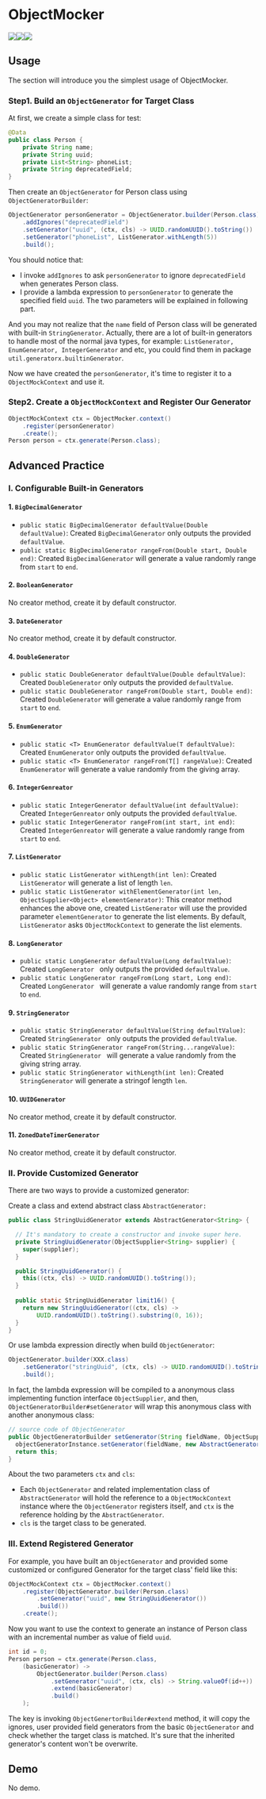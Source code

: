 # ObjectMocker

![](https://img.shields.io/badge/language-java-brightgreen.svg?style=plastic)![](https://img.shields.io/badge/build-passing-brightgreen)![](https://img.shields.io/badge/coverage-80%25-brightgreen)

## Usage

The section will introduce you the simplest usage of ObjectMocker.

### Step1. Build an ```ObjectGenerator``` for Target Class

At first, we create a simple class for test:

```java
@Data
public class Person {
    private String name;
    private String uuid;
    private List<String> phoneList;
    private String deprecatedField;
}
```

Then create an ```ObjectGenerator``` for Person class using ```ObjectGeneratorBuilder```:

```java
ObjectGenerator personGenerator = ObjectGenerator.builder(Person.class)
    .addIgnores("deprecatedField")
    .setGenerator("uuid", (ctx, cls) -> UUID.randomUUID().toString())
    .setGenerator("phoneList", ListGenerator.withLength(5))
    .build();
```

You should notice that:

* I invoke ```addIgnores``` to ask ```personGenerator``` to ignore ```deprecatedField``` when generates Person class.
* I provide a lambda expression to ```personGenerator``` to generate the specified field ```uuid```. The two parameters will be explained in following part.

And you may not realize that the ```name``` field of Person class will be generated with built-in ```StringGenerator```. Actually, there are a lot of built-in generators to handle most of the normal java types, for example: ```ListGenerator, EnumGenerator, IntegerGenerator``` and etc, you could find them in package ```util.generatorx.builtinGenerator```.

Now we have created the ```personGenerator```, it's time to register it to a ```ObjectMockContext``` and use it.

### Step2. Create a ```ObjectMockContext``` and Register Our Generator

```java
ObjectMockContext ctx = ObjectMocker.context()
    .register(personGenerator)
    .create();
Person person = ctx.generate(Person.class);
```

## Advanced Practice

### I. Configurable Built-in Generators

#### 1. ```BigDecimalGenerator```

* ```public static BigDecimalGenerator defaultValue(Double defaultValue)```: Created ```BigDecimalGenerator``` only outputs the provided ```defaultValue```.
* ```public static BigDecimalGenerator rangeFrom(Double start, Double end)```: Created ```BigDecimalGenerator``` will generate a value randomly range from ```start``` to ```end```.

#### 2. ```BooleanGenerator```

No creator method, create it by default constructor.

#### 3. ```DateGenerator```

No creator method, create it by default constructor.

#### 4. ```DoubleGenerator```

* ```public static DoubleGenerator defaultValue(Double defaultValue)```: Created ```DoubleGenerator``` only outputs the provided ```defaultValue```.
* ```public static DoubleGenerator rangeFrom(Double start, Double end)```: Created ```DoubleGenerator``` will generate a value randomly range from ```start``` to ```end```.

#### 5. ```EnumGenerator```

* ```public static <T> EnumGenerator defaultValue(T defaultValue)```: Created ```EnumGenerator``` only outputs the provided ```defaultValue```.
* ```public static <T> EnumGenerator rangeFrom(T[] rangeValue)```: Created ```EnumGenerator``` will generate a value randomly from the giving array.

#### 6. ```IntegerGenreator```

* ```public static IntegerGenerator defaultValue(int defaultValue)```: Created ```IntegerGenreator``` only outputs the provided ```defaultValue```.
* ```public static IntegerGenerator rangeFrom(int start, int end)```: Created ```IntegerGenreator``` will generate a value randomly range from ```start``` to ```end```.

#### 7. ```ListGenerator```

* ```public static ListGenerator withLength(int len)```: Created ```ListGenerator``` will generate a list of length ```len```.
* ```public static ListGenerator withElementGenerator(int len, ObjectSupplier<Object> elementGenerator)```: This creator method enhances the above one, created ```ListGenerator``` will use the provided parameter ```elementGenerator``` to generate the list elements. By default, ```ListGenerator``` asks ```ObjectMockContext``` to generate the list elements.

#### 8. ```LongGenerator```

* ```public static LongGenerator defaultValue(Long defaultValue)```: Created ```LongGenerator ``` only outputs the provided ```defaultValue```.
* ```public static LongGenerator rangeFrom(Long start, Long end)```: Created ```LongGenerator ``` will generate a value randomly range from ```start``` to ```end```.

#### 9. ```StringGenerator```

* ```public static StringGenerator defaultValue(String defaultValue)```: Created ```StringGenerator ``` only outputs the provided ```defaultValue```.
* ```public static StringGenerator rangeFrom(String...rangeValue)```: Created ```StringGenerator ``` will generate a value randomly from the giving string array.
* ```public static StringGenerator withLength(int len)```: Created ```StringGenerator``` will generate a stringof length ```len```.

#### 10. ```UUIDGenerator```

No creator method, create it by default constructor.

#### 11. ```ZonedDateTimerGenerator```

No creator method, create it by default constructor.

### II. Provide Customized Generator

There are two ways to provide a  customized generator:

Create a class and extend abstract class ```AbstractGenerator:```

```java
public class StringUuidGenerator extends AbstractGenerator<String> {

  // It's mandatory to create a constructor and invoke super here.
  private StringUuidGenerator(ObjectSupplier<String> supplier) {
    super(supplier);
  }

  public StringUuidGenerator() {
    this((ctx, cls) -> UUID.randomUUID().toString());
  }
    
  public static StringUuidGenerator limit16() {
    return new StringUuidGenerator((ctx, cls) ->
        UUID.randomUUID().toString().substring(0, 16));
  }
}
```

Or use lambda expression directly when build ```ObjectGenerator```:

```java
ObjectGenerator.builder(XXX.class)
    .setGenerator("stringUuid", (ctx, cls) -> UUID.randomUUID().toString())
    .build();
```

In fact, the lambda expression will be compiled to a anonymous class implementing function interface ```ObjectSupplier```, and then, ```ObjectGeneratorBuilder#setGenerator``` will wrap this anonymous class with another anonymous class:

```java
// source code of ObjectGenerator
public ObjectGeneratorBuilder setGenerator(String fieldName, ObjectSupplier supplier) throws NoSuchFieldException {
  objectGeneratorInstance.setGenerator(fieldName, new AbstractGenerator(supplier) {});
  return this;
}
```

About the two parameters ```ctx``` and ```cls```:

* Each ```ObjectGenerator``` and related implementation class of ```AbstractGenerator``` will hold the reference to a ```ObjectMockContext``` instance where the ```ObjectGenerator``` registers itself, and ```ctx``` is the reference holding by the ```AbstractGenerator```.
* ```cls``` is the target class to be generated.

### III. Extend Registered Generator

For example, you have built an ```ObjectGenerator``` and provided some customized or configured Generator for the target class' field like this:

```java
ObjectMockContext ctx = ObjectMocker.context()
    .register(ObjectGenerator.builder(Person.class)
        .setGenerator("uuid", new StringUuidGenerator())
        .build())
    .create();
```

Now you want to use the context to generate an instance of Person class with an incremental number as value of  field ```uuid```.

```java
int id = 0;
Person person = ctx.generate(Person.class,
    (basicGenerator) ->
        ObjectGenerator.builder(Person.class)
            .setGenerator("uuid", (ctx, cls) -> String.valueOf(id++))
            .extend(basicGenerator)
            .build()
    );
```

The key is invoking ```ObjectGenertorBuilder#extend``` method, it will copy the ignores, user provided field generators from the basic ```ObjectGenerator``` and check whether the target class is matched. It's sure that the inherited generator's content won't be overwrite.

## Demo

No demo.